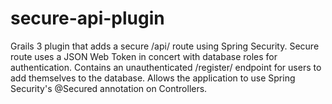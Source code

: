 # secure-api-plugin

Grails 3 plugin that adds a secure /api/ route using Spring Security.
Secure route uses a JSON Web Token in concert with database roles for authentication.
Contains an unauthenticated /register/ endpoint for users to add themselves to the database.
Allows the application to use Spring Security's @Secured annotation on Controllers.
